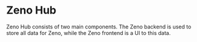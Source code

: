 # Zeno Hub

Zeno Hub consists of two main components.
The Zeno backend is used to store all data for Zeno, while the Zeno frontend is a UI to this data.

